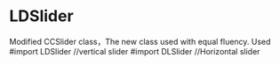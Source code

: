 # LDSlider
Modified CCSlider class，The new class used with equal fluency.
 Used 
#import LDSlider //vertical slider
#import DLSlider //Horizontal slider